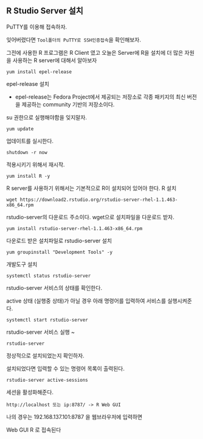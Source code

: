 ## R Studio Server 설치

PuTTY를 이용해 접속하자.

잊어버렸다면 `Tool폴더의 PuTTY로 SSH인증접속`을 확인해보자.



그전에 사용한 R 프로그램은 R Client 였고 오늘은 Server에 R을 설치에 더 많은 자원을 사용하는 R server에 대해서 알아보자



```
yum install epel-release
```

epel-release 설치

- epel-release는 Fedora Project에서 제공되는 저장소로 각종 패키지의 최신 버전을 제공하는 community 기반의 저장소이다.

su 권한으로 실행해야함을 잊지말자.



```
yum update
```

업데이트를 실시한다.



```
shutdown -r now
```

적용시키기 위해서 재시작.



```
yum install R -y
```

R server를 사용하기 위해서는 기본적으로 R이 설치되어 있어야 한다. R 설치



```
wget https://download2.rstudio.org/rstudio-server-rhel-1.1.463-x86_64.rpm
```

rstudio-server의 다운로드 주소이다. wget으로 설치파일을 다운로드 받자.



```
yum install rstudio-server-rhel-1.1.463-x86_64.rpm
```

다운로드 받은 설치파일로 rstudio-server 설치



```
yum groupinstall "Development Tools" -y
```

개발도구 설치



```
systemctl status rstudio-server
```

rstudio-server 서비스의 상태를 확인한다.

active 상태 (실행중 상태)가 아닐 경우 아래 명령어를 입력하여 서비스를 실행시켜준다.



```
systemctl start rstudio-server
```

rstudio-server 서비스 실행 ~



```
rstudio-server
```

정상적으로 설치되었는지 확인하자.

설치되었다면 입력할 수 있는 명령어 목록이 출력된다.



```
rstudio-server active-sessions
```

세션을 활성화해준다.



```
http://localhost 또는 ip:8787/ -> R Web GUI
```

나의 경우는 192.168.137.101:8787 을 웹브라우저에 입력하면

Web GUI R 로 접속된다